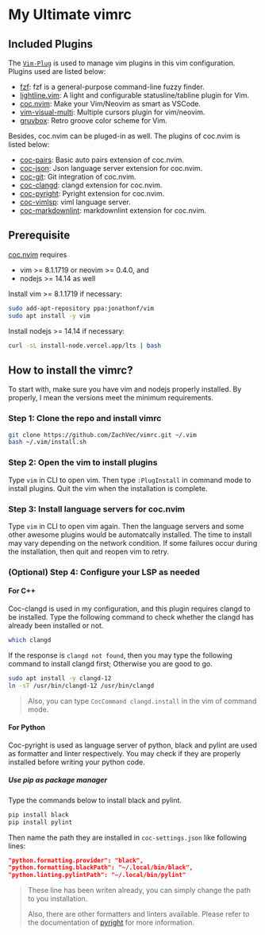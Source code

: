# My Ultimate vimrc

## Included Plugins

The [`Vim-Plug`](https://github.com/junegunn/vim-plug)
is used to manage vim plugins in this vim configuration.
Plugins used are listed below:

- [fzf](https://github.com/junegunn/fzf):
  fzf is a general-purpose command-line fuzzy finder.
- [lightline.vim](https://github.com/itchyny/lightline.vim):
  A light and configurable statusline/tabline plugin for Vim.
- [coc.nvim](https://github.com/neoclide/coc.nvim):
  Make your Vim/Neovim as smart as VSCode.
- [vim-visual-multi](https://github.com/mg979/vim-visual-multi):
  Multiple cursors plugin for vim/neovim.
- [gruvbox](https://github.com/morhetz/gruvbox):
  Retro groove color scheme for Vim.

Besides, coc.nvim can be pluged-in as well. The plugins of coc.nvim is listed below:

- [coc-pairs](https://github.com/neoclide/coc-pairs):
  Basic auto pairs extension of coc.nvim.
- [coc-json](https://github.com/neoclide/coc-json):
  Json language server extension for coc.nvim.
- [coc-git](https://github.com/neoclide/coc-git):
  Git integration of coc.nvim.
- [coc-clangd](https://github.com/clangd/coc-clangd):
  clangd extension for coc.nvim.
- [coc-pyright](https://github.com/fannheyward/coc-pyright):
  Pyright extension for coc.nvim.
- [coc-vimlsp](https://github.com/iamcco/coc-vimlsp):
  viml language server.
- [coc-markdownlint](https://github.com/fannheyward/coc-markdownlint):
  markdownlint extension for coc.nvim.

## Prerequisite

[coc.nvim](https://github.com/neoclide/coc.nvim#quick-start) requires

- vim >= 8.1.1719 or neovim >= 0.4.0, and
- nodejs >= 14.14 as well

Install vim >= 8.1.1719 if necessary:

```bash
sudo add-apt-repository ppa:jonathonf/vim
sudo apt install -y vim
```

Install nodejs >= 14.14 if necessary:

```bash
curl -sL install-node.vercel.app/lts | bash
```

## How to install the vimrc?

To start with, make sure you have vim and nodejs properly installed.
By properly, I mean the versions meet the minimum requirements.

### Step 1: Clone the repo and install vimrc

```bash
git clone https://github.com/ZachVec/vimrc.git ~/.vim
bash ~/.vim/install.sh
```

### Step 2: Open the vim to install plugins

Type `vim` in CLI to open vim.
Then type `:PlugInstall` in command mode to install plugins.
Quit the vim when the installation is complete.

### Step 3: Install language servers for coc.nvim

Type `vim` in CLI to open vim again. Then the language servers and some
other awesome plugins would be automatcally installed.
The time to install may vary depending on the network condition.
If some failures occur during the installation, then quit
and reopen vim to retry.

### (Optional) Step 4: Configure your LSP as needed

#### For C++

Coc-clangd is used in my configuration, and this plugin requires
clangd to be installed. Type the following command to check whether
the clangd has already been installed or not.

```bash
which clangd
```

If the response is `clangd not found`, then you may type the following
command to install clangd first; Otherwise you are good to go.

```bash
sudo apt install -y clangd-12
ln -sT /usr/bin/clangd-12 /usr/bin/clangd
```

> Also, you can type `CocCommand clangd.install` in the vim of command mode.

#### For Python

Coc-pyright is used as language server of python, black and pylint are used
as formatter and linter respectively. You may check if they are properly installed
before writing your python code.

##### Use pip as package manager

Type the commands below to install black and pylint.

```bash
pip install black
pip install pylint
```

Then name the path they are installed in `coc-settings.json` like following lines:

```json
"python.formatting.provider": "black",
"python.formatting.blackPath": "~/.local/bin/black",
"python.linting.pylintPath": "~/.local/bin/pylint"
```

> These line has been writen already, you can simply change the path to you installation.
>
> Also, there are other formatters and linters available. Please refer to the documentation
> of [pyright](https://github.com/fannheyward/coc-pyright) for more information.
